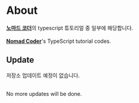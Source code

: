 # About

[**노마드 코더**](https://academy.nomadcoders.co/)의 typescript 튜토리얼 중 일부에 해당합니다.
<br/>
<br/>
[**Nomad Coder**](https://academy.nomadcoders.co/)'s TypeScript tutorial codes.
<br/>


## Update
저장소 업데이트 예정이 없습니다.

<br/>
No more updates will be done.
